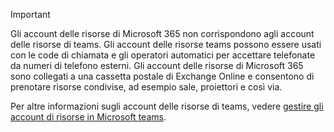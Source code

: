 > [!IMPORTANT]
> Gli account delle risorse di Microsoft 365 non corrispondono agli account delle risorse di teams. Gli account delle risorse teams possono essere usati con le code di chiamata e gli operatori automatici per accettare telefonate da numeri di telefono esterni. Gli account delle risorse di Microsoft 365 sono collegati a una cassetta postale di Exchange Online e consentono di prenotare risorse condivise, ad esempio sale, proiettori e così via.
>
> Per altre informazioni sugli account delle risorse di teams, vedere [gestire gli account di risorse in Microsoft teams](../manage-resource-accounts.md).
